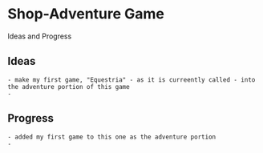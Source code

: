 # Shop-Adventure Game
Ideas and Progress

## Ideas
    - make my first game, "Equestria" - as it is curreently called - into the adventure portion of this game
    - 

## Progress
    - added my first game to this one as the adventure portion
    - 